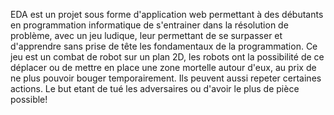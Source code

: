 EDA est un projet sous forme d'application web permettant à des débutants en programmation informatique de s'entrainer dans la résolution de problème, avec un jeu ludique, leur permettant de se surpasser et d'apprendre sans prise de tête les fondamentaux de la programmation.
Ce jeu est un combat de robot sur un plan 2D, les robots ont la possibilité de ce déplacer ou de mettre en place une zone mortelle autour d'eux, au prix de ne plus pouvoir bouger temporairement. Ils peuvent aussi repeter certaines actions. Le but etant de tué les adversaires ou d'avoir le plus de pièce possible!